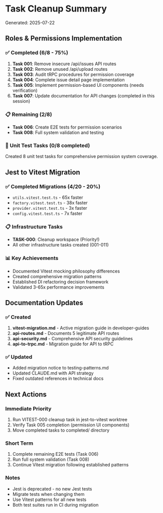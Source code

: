 # Task Cleanup Summary

Generated: 2025-07-22

## Roles & Permissions Implementation

### ✅ Completed (6/8 - 75%)
1. **Task 001**: Remove insecure /api/issues API routes
2. **Task 002**: Remove unused /api/upload routes
3. **Task 003**: Audit tRPC procedures for permission coverage
4. **Task 004**: Complete issue detail page implementation
5. **Task 005**: Implement permission-based UI components (needs verification)
6. **Task 007**: Update documentation for API changes (completed in this session)

### 📋 Remaining (2/8)
- **Task 006**: Create E2E tests for permission scenarios
- **Task 008**: Full system validation and testing

### 🧪 Unit Test Tasks (0/8 completed)
Created 8 unit test tasks for comprehensive permission system coverage.

## Jest to Vitest Migration

### ✅ Completed Migrations (4/20 - 20%)
- `utils.vitest.test.ts` - 65x faster
- `factory.vitest.test.ts` - 38x faster  
- `provider.vitest.test.ts` - 3x faster
- `config.vitest.test.ts` - 7x faster

### 📋 Infrastructure Tasks
- **TASK-000**: Cleanup workspace (Priority!)
- All other infrastructure tasks created (001-011)

### 📊 Key Achievements
- Documented Vitest mocking philosophy differences
- Created comprehensive migration patterns
- Established DI refactoring decision framework
- Validated 3-65x performance improvements

## Documentation Updates

### ✅ Created
1. **vitest-migration.md** - Active migration guide in developer-guides
2. **api-routes.md** - Documents 5 legitimate API routes
3. **api-security.md** - Comprehensive API security guidelines
4. **api-to-trpc.md** - Migration guide for API to tRPC

### ✅ Updated
- Added migration notice to testing-patterns.md
- Updated CLAUDE.md with API strategy
- Fixed outdated references in technical docs

## Next Actions

### Immediate Priority
1. Run VITEST-000 cleanup task in jest-to-vitest worktree
2. Verify Task 005 completion (permission UI components)
3. Move completed tasks to completed/ directory

### Short Term
1. Complete remaining E2E tests (Task 006)
2. Run full system validation (Task 008)
3. Continue Vitest migration following established patterns

### Notes
- Jest is deprecated - no new Jest tests
- Migrate tests when changing them
- Use Vitest patterns for all new tests
- Both test suites run in CI during migration